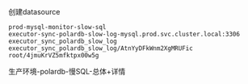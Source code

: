 创建datasource
```shell
prod-mysql-monitor-slow-sql
executor-sync-polardb-slow-log-mysql.prod.svc.cluster.local:3306
executor_sync_polardb_slow_log
executor_sync_polardb_slow_log/AtnYyDFkWnm2XgMRUFic
root/4jmuKrVZ5mfktpx00w5g
```

生产环境-polardb-慢SQL-总体+详情






